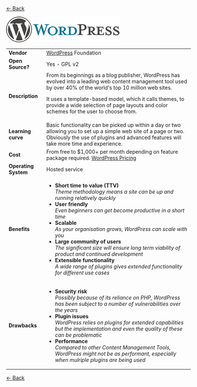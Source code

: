 <a href="readme.md"><- Back</a>

 <img src='WordPress-cropped-logo.png' height='70'>
 <table>
  <tr>
    <td><b>Vendor</td>
    <td><a href="https://www.wordpress.com">WordPress</a> Foundation</td>
  </tr>
  <tr>
    <td><b>Open Source?</td>
    <td>Yes - GPL v2</td>
  </tr>
  <tr>
    <td><b>Description</td>
    <td>From its beginnings as a blog publisher, WordPress has evolved into a leading web content management tool used by over 40% of the world's top 10 million web sites.<p>It uses a template-based model, which it calls themes, to provide a wide selection of page layouts and color schemes for the user to choose from.</td>
  </tr> 
  <tr>
    <td><b>Learning curve</td>
    <td>Basic functionality can be picked up within a day or two allowing you to set up a simple web site of a page or two. Obviously the use of plugins and advanced features will take more time and experience.</td>
  </tr> 
  <tr>
    <td><b>Cost</td>
    <td>From free to $1,000+ per month depending on feature package required. <a href="https://www.wordpress.com/pricing">WordPress Pricing</a> </td>
  </tr>
  <tr>
    <td><b>Operating System</td>
    <td>Hosted service</td>
  </tr> 
  <tr>
    <td><b>Benefits</td>
  <td>
    <ul>
      <li><b>Short time to value (TTV)</b><br><i>Theme methodology means a site can be up and running relatively quickly</i></li>
      <li><b>User friendly</b><br><i>Even beginners can get become productive in a short time</i></li>
	  <li><b>Scalable</b><br><i>As your organisation grows, WordPress can scale with you</i></li> 
	  <li><b>Large community of users</b> <br><i>The significant size will ensure long term viability of product and continued development</i></li>
      <li><b>Extensible functionality</b><br><i>A wide range of plugins gives extended functionality for different use cases</li>
    </ul>
  </td>
</tr>
<tr>
  <td><b>Drawbacks</td>
  <td>
    <ul>
      <li><b>Security risk</b><br><i>Possibly because of its reliance on PHP, WordPress has been subject to a number of vulnerabilities over the years</i></li>
      <li><b>Plugin issues</b><br><i>WordPress relies on plugins for extended capabilities but the implementation and even the quality of these can be problematic</i></li>
      <li><b>Performance</b><br><i>Compared to other Content Management Tools, WordPress might not be as performant, especially when mulriple plugins are being used</i></li>
    </ul>
  </td> 
</tr>
</table>
<a href="readme.md"><- Back</a>

